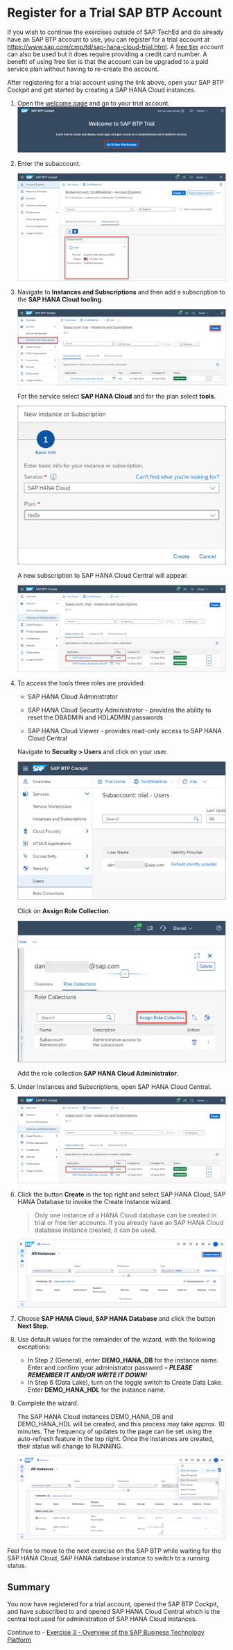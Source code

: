 # Register for a Trial SAP BTP Account
If you wish to continue the exercises outside of SAP TechEd and do already have an SAP BTP account to use, you can register for a trial account at https://www.sap.com/cmp/td/sap-hana-cloud-trial.html.  A [free tier](https://developers.sap.com/tutorials/btp-free-tier-account.html) account can also be used but it does require providing a credit card number.  A benefit of using free tier is that the account can be upgraded to a paid service plan without having to re-create the account.

After registering for a trial account using the link above, open your SAP BTP Cockpit and get started by creating a SAP HANA Cloud instances.

1. Open the [welcome page](https://account.hanatrial.ondemand.com/trial/#/home/trial) and go to your trial account.
    ![go to your trial account button](images/go-to-trial.png)

2. Enter the subaccount.

    ![enter the subaccount](images/subaccount.png)

3. Navigate to **Instances and Subscriptions** and then add a subscription to the **SAP HANA Cloud tooling**.  

    ![create a subscription](images/subscriptions.png)

    For the service select **SAP HANA Cloud** and for the plan select **tools**.

    ![new subscription](images/subscribe-to-the-tooling.png)

    A new subscription to SAP HANA Cloud Central will appear.

    ![subscription created](images/subscription-created.png)

4. To access the tools three roles are provided:

    * SAP HANA Cloud Administrator 

    *  SAP HANA Cloud Security Administrator - provides the ability to reset the DBADMIN and HDLADMIN passwords

    * SAP HANA Cloud Viewer - provides read-only access to SAP HANA Cloud Central

    Navigate to **Security > Users** and click on your user.  

    ![users](images/users.png)
    
    Click on **Assign Role Collection**.

    ![assign role collection](images/assign-role-collection.png)
    
     Add the role collection **SAP HANA Cloud Administrator**.

5.	Under Instances and Subscriptions, open SAP HANA Cloud Central.

    ![open SAP HANA Cloud Central](images/subscription-created.png)

6.	Click the button **Create** in the top right and select SAP HANA Cloud, SAP HANA Database to invoke the Create Instance wizard.  
    > Only one instance of a HANA Cloud database can be created in trial or free tier accounts.  If you already have an SAP HANA Cloud database instance created, it can be used.
    
    ![create instance in HCC](images/HANA-Cloud-Central.png)

7.  Choose **SAP HANA Cloud, SAP HANA Database** and click the button **Next Step**.

8.  Use default values for the remainder of the wizard, with the following exceptions:
    * In Step 2 (General), enter **DEMO_HANA_DB** for the instance name. Enter and confirm your administrator password – ***PLEASE REMEMBER IT AND/OR WRITE IT DOWN!***
    * In Step 6 (Data Lake), turn on the toggle switch to Create Data Lake. Enter **DEMO_HANA_HDL** for the instance name.

9.	Complete the wizard.

    The SAP HANA Cloud instances DEMO_HANA_DB and DEMO_HANA_HDL will be created, and this process may take  approx. 10 minutes.  The frequency of updates to the page can be set using the auto-refresh feature in the top right.  Once the instances are created, their status will change to RUNNING.

    ![creating or running](images/creating.png)

Feel free to move to the next exercise on the SAP BTP while waiting for the SAP HANA Cloud, SAP HANA database instance to switch to a running status.


## Summary

You now have registered for a trial account, opened the SAP BTP Cockpit, and have subscribed to and opened SAP HANA Cloud Central which is the central tool used for administration of SAP HANA Cloud instances.

Continue to - [Exercise 3 - Overview of the SAP Business Technology Platform](../ex3/README.md)